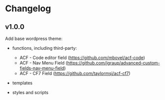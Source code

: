 # Changelog
## v1.0.0
Add base wordpress theme:
- functions, including third-party:
	- ACF - Code editor field (https://github.com/mbovel/acf-code)
	- ACF - Nav Menu Field (https://github.com/jgraup/advanced-custom-fields-nav-menu-field)
	- ACF - CF7 Field (https://github.com/taylormsj/acf-cf7)

- templates
- styles and scripts

